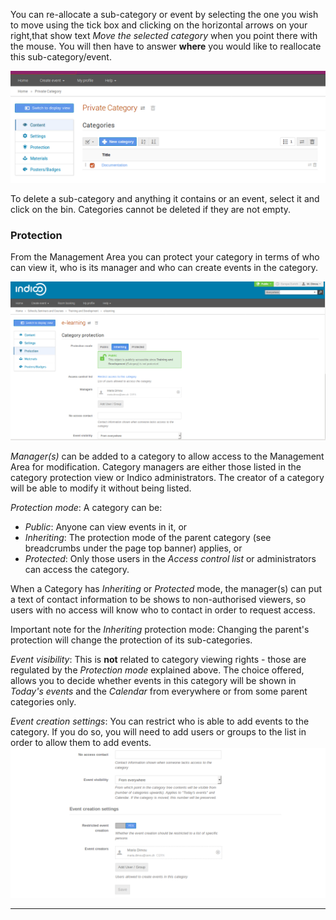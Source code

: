 You can re-allocate a sub-category or event by selecting the one you wish to move using the tick box and clicking on the horizontal arrows on your right,that show text *Move the selected category* when you point there with the mouse. You will then have to answer **where** you would like to reallocate this sub-category/event.

![](/assets/category_move.png)

To delete a sub-category and anything it contains or an event, select it and click on the bin. Categories cannot be deleted if they are not empty.

### Protection

From the Management Area you can protect your category in terms of who can view it, who is its manager and who can create events in the category.

![](/assets/category_protection_top.png)

*Manager(s)* can be added to a category to allow access to the Management Area for modification. Category managers are either those listed in the category protection view or Indico administrators. The creator of a category will be able to modify it without being listed.

*Protection mode*: A category can be:
- *Public*: Anyone can view events in it, or
- *Inheriting*: The protection mode of the parent category (see breadcrumbs under the page top banner) applies, or
- *Protected*: Only those users in the *Access control list* or administrators can access the category.

When a Category has _Inheriting_ or _Protected_ mode, the manager(s) can put a text of contact information to be shows to non-authorised viewers, so users with no access will know who to contact in order to request access.

Important note for the _Inheriting_ protection mode: Changing the parent's protection will change the protection of its sub-categories.

*Event visibility*: This is **not** related to category viewing rights - those are regulated by the *Protection mode* explained above.  The choice offered, allows you to decide whether events in this category will be shown in *Today's events* and the *Calendar* from everywhere or from some parent categories only.


*Event creation settings*: You can restrict who is able to add events to the category. If you do so, you will need to add users or groups to the list in order to allow them to add events.
![](/assets/category_event_creation_settings.png)


------------------------------------------------------------------------
